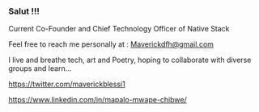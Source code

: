### Salut !!!

Current Co-Founder and Chief Technology Officer of Native Stack

Feel free to reach me personally at : Maverickdfh@gmail.com

I live and breathe tech, art and Poetry, hoping to collaborate with diverse groups and learn...

https://twitter.com/maverickblessi1

https://www.linkedin.com/in/mapalo-mwape-chibwe/

